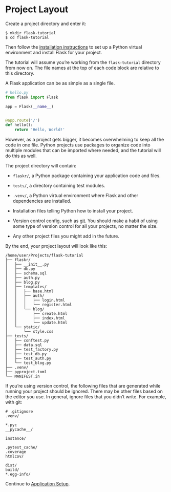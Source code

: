 # Project Layout

Create a project directory and enter it:

```shell
$ mkdir flask-tutorial
$ cd flask-tutorial
```

Then follow the [installation instructions](https://flask.palletsprojects.com/en/2.3.x/installation/) to set up a Python virtual environment and install Flask for your project.

The tutorial will assume you’re working from the `flask-tutorial` directory from now on. The file names at the top of each code block are relative to this directory.

A Flask application can be as simple as a single file.

```python
# hello.py
from flask import Flask

app = Flask(__name__)


@app.route('/')
def hello():
    return 'Hello, World!'
```

However, as a project gets bigger, it becomes overwhelming to keep all the code in one file. Python projects use packages to organize code into multiple modules that can be imported where needed, and the tutorial will do this as well.

The project directory will contain:

- `flaskr/`, a Python package containing your application code and files.

- `tests/`, a directory containing test modules.

- `.venv/`, a Python virtual environment where Flask and other dependencies are installed.

- Installation files telling Python how to install your project.

- Version control config, such as [git](https://git-scm.com/). You should make a habit of using some type of version control for all your projects, no matter the size.

- Any other project files you might add in the future.

By the end, your project layout will look like this:

```shell
/home/user/Projects/flask-tutorial
├── flaskr/
│   ├── __init__.py
│   ├── db.py
│   ├── schema.sql
│   ├── auth.py
│   ├── blog.py
│   ├── templates/
│   │   ├── base.html
│   │   ├── auth/
│   │   │   ├── login.html
│   │   │   └── register.html
│   │   └── blog/
│   │       ├── create.html
│   │       ├── index.html
│   │       └── update.html
│   └── static/
│       └── style.css
├── tests/
│   ├── conftest.py
│   ├── data.sql
│   ├── test_factory.py
│   ├── test_db.py
│   ├── test_auth.py
│   └── test_blog.py
├── .venv/
├── pyproject.toml
└── MANIFEST.in
```

If you’re using version control, the following files that are generated while running your project should be ignored. There may be other files based on the editor you use. In general, ignore files that you didn’t write. For example, with git:

```shell
# .gitignore
.venv/

*.pyc
__pycache__/

instance/

.pytest_cache/
.coverage
htmlcov/

dist/
build/
*.egg-info/
```

Continue to [Application Setup](https://flask.palletsprojects.com/en/2.3.x/tutorial/factory/).
